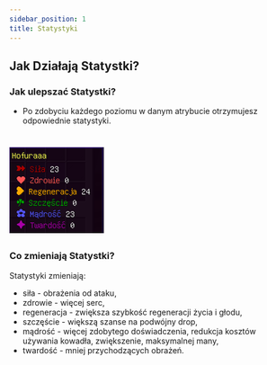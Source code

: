 ```yaml
---
sidebar_position: 1
title: Statystyki
---
```

## Jak Działają Statystki?

### Jak ulepszać Statystki?
- Po zdobyciu każdego poziomu w danym atrybucie otrzymujesz odpowiednie statystyki.
# ![Statystyki](./img/stats.png)
### Co zmieniają Statystki?
Statystyki zmieniają:
- siła - obrażenia od ataku,
- zdrowie - więcej serc,
- regeneracja - zwiększa szybkość regeneracji życia i głodu,
- szczęście - większą szanse na podwójny drop,
- mądrość - więcej zdobytego doświadczenia, redukcja kosztów używania kowadła, zwiększenie, maksymalnej many,
- twardość - mniej przychodzących obrażeń.

